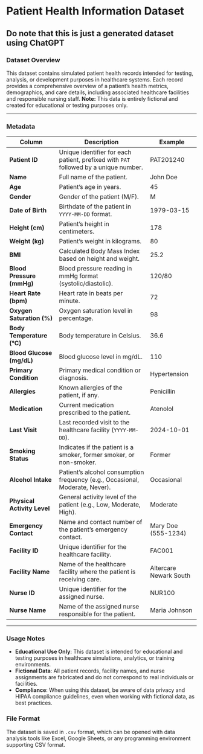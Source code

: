 # Patient Health Information Dataset

## Do note that this is just a generated dataset using ChatGPT

### Dataset Overview

This dataset contains simulated patient health records intended for testing, analysis, or development purposes in healthcare systems. Each record provides a comprehensive overview of a patient’s health metrics, demographics, and care details, including associated healthcare facilities and responsible nursing staff. **Note:** This data is entirely fictional and created for educational or testing purposes only.

---

### Metadata

| Column                     | Description                                                                                      | Example                           |
|----------------------------|--------------------------------------------------------------------------------------------------|-----------------------------------|
| **Patient ID**             | Unique identifier for each patient, prefixed with `PAT` followed by a unique number.            | PAT201240                         |
| **Name**                   | Full name of the patient.                                                                        | John Doe                          |
| **Age**                    | Patient’s age in years.                                                                          | 45                                |
| **Gender**                 | Gender of the patient (M/F).                                                                     | M                                 |
| **Date of Birth**          | Birthdate of the patient in `YYYY-MM-DD` format.                                                 | 1979-03-15                        |
| **Height (cm)**            | Patient’s height in centimeters.                                                                 | 178                               |
| **Weight (kg)**            | Patient’s weight in kilograms.                                                                   | 80                                |
| **BMI**                    | Calculated Body Mass Index based on height and weight.                                           | 25.2                              |
| **Blood Pressure (mmHg)**  | Blood pressure reading in mmHg format (systolic/diastolic).                                      | 120/80                            |
| **Heart Rate (bpm)**       | Heart rate in beats per minute.                                                                  | 72                                |
| **Oxygen Saturation (%)**  | Oxygen saturation level in percentage.                                                           | 98                                |
| **Body Temperature (°C)**  | Body temperature in Celsius.                                                                     | 36.6                              |
| **Blood Glucose (mg/dL)**  | Blood glucose level in mg/dL.                                                                    | 110                               |
| **Primary Condition**      | Primary medical condition or diagnosis.                                                          | Hypertension                      |
| **Allergies**              | Known allergies of the patient, if any.                                                          | Penicillin                        |
| **Medication**             | Current medication prescribed to the patient.                                                    | Atenolol                          |
| **Last Visit**             | Last recorded visit to the healthcare facility (`YYYY-MM-DD`).                                   | 2024-10-01                        |
| **Smoking Status**         | Indicates if the patient is a smoker, former smoker, or non-smoker.                              | Former                            |
| **Alcohol Intake**         | Patient’s alcohol consumption frequency (e.g., Occasional, Moderate, Never).                     | Occasional                        |
| **Physical Activity Level**| General activity level of the patient (e.g., Low, Moderate, High).                               | Moderate                          |
| **Emergency Contact**      | Name and contact number of the patient’s emergency contact.                                      | Mary Doe (555-1234)               |
| **Facility ID**            | Unique identifier for the healthcare facility.                                                   | FAC001                            |
| **Facility Name**          | Name of the healthcare facility where the patient is receiving care.                             | Altercare Newark South            |
| **Nurse ID**               | Unique identifier for the assigned nurse.                                                        | NUR100                            |
| **Nurse Name**             | Name of the assigned nurse responsible for the patient.                                          | Maria Johnson                     |

---

### Usage Notes

- **Educational Use Only**: This dataset is intended for educational and testing purposes in healthcare simulations, analytics, or training environments.
- **Fictional Data**: All patient records, facility names, and nurse assignments are fabricated and do not correspond to real individuals or facilities.
- **Compliance**: When using this dataset, be aware of data privacy and HIPAA compliance guidelines, even when working with fictional data, as best practices.

### File Format

The dataset is saved in `.csv` format, which can be opened with data analysis tools like Excel, Google Sheets, or any programming environment supporting CSV format.
